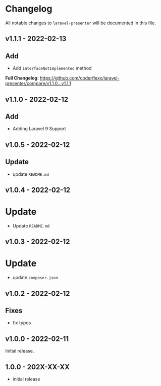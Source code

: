 # Changelog

All notable changes to `laravel-presenter` will be documented in this file.

## v1.1.1 - 2022-02-13

## Add

- Add `interfaceNotImplemented` method

**Full Changelog**: https://github.com/coderflexx/laravel-presenter/compare/v1.1.0...v1.1.1

## v1.1.0 - 2022-02-12

## Add

- Adding Laravel 9 Support

## v1.0.5 - 2022-02-12

## Update

- update `README.md`

## v1.0.4 - 2022-02-12

# Update

- Update `README.md`

## v1.0.3 - 2022-02-12

# Update

- update `composer.json`

## v1.0.2 - 2022-02-12

## Fixes

- fix typos

## v1.0.0 - 2022-02-11

Initial release.

## 1.0.0 - 202X-XX-XX

- initial release
